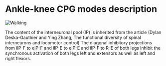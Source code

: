 # Ankle-knee CPG modes description

![Walking](diagram/cpg_AH_FE_combined-Walking_8_muscles.png)

The content of the interneuronal pool (IP) is inherited from the article (Dylan Deska-Gauthier and Ying Zhang, The functional diversity of spinal interneurons and locomotor control)
The diagonal inhibitory projections from iIP-F to eIP-F and iIP-E to eIP-E and iIP-F to R-E of both legs inhibit the synchronous activation of both legs left and extensors as well as left and right flexors.
